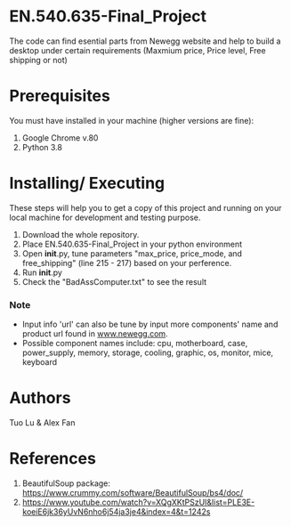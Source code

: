 # EN.540.635-Final_Project

The code can find esential parts from Newegg website and help to build a desktop under certain requirements (Maxmium price, Price level, Free shipping or not)

# Prerequisites

You must have installed in your machine (higher versions are fine):
  1. Google Chrome v.80
  2. Python 3.8
  
# Installing/ Executing

These steps will help you to get a copy of this project and running on your local machine for development and testing purpose.
  1. Download the whole repository. 
  2. Place EN.540.635-Final_Project in your python environment
  3. Open __init__.py, tune parameters "max_price, price_mode, and free_shipping" (line 215 - 217) based on your perference.
  4. Run __init__.py
  5. Check the "BadAssComputer.txt" to see the result
  
### Note
* Input info 'url' can also be tune by input more components' name and product url found in www.newegg.com.
* Possible component names include: cpu, motherboard, case, power_supply, memory, storage, cooling, graphic, os, monitor, mice, keyboard

# Authors

Tuo Lu & Alex Fan

# References
1. BeautifulSoup package: https://www.crummy.com/software/BeautifulSoup/bs4/doc/
2. https://www.youtube.com/watch?v=XQgXKtPSzUI&list=PLE3E-koeiE6jk36yUvN6nho6j54ja3je4&index=4&t=1242s

